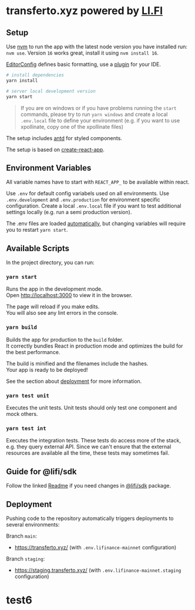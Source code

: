 # transferto.xyz powered by [LI.FI](https://li.fi)

## Setup

Use [nvm](https://github.com/nvm-sh/nvm) to run the app with the latest node version you have installed run: `nvm use`. Version `16` works great, install it using `nvm install 16`.

[EditorConfig](https://editorconfig.org/) defines basic formatting, use a [plugin](https://editorconfig.org/#download) for your IDE.

```sh
# install dependencies
yarn install

# server local development version
yarn start
```

> If you are on windows or if you have problems running the `start` commands, please try to run `yarn windows` and create a local `.env.local` file to define your environment (e.g. if you want to use xpollinate, copy one of the xpollinate files)

The setup includes [antd](https://ant.design/components/overview/) for styled components.

The setup is based on [create-react-app](https://create-react-app.dev/).


## Environment Variables

All variable names have to start with `REACT_APP_` to be available within react.

Use `.env` for default config variabels used on all environments.
Use `.env.development` and `.env.production` for environment specific configuration.
Create a local `.env.local` file if you want to test additional settings locally (e.g. run a semi production version).

The .env files are loaded [automatically](https://create-react-app.dev/docs/adding-custom-environment-variables/), but changing variables will require you to restart `yarn start`.


## Available Scripts

In the project directory, you can run:

### `yarn start`

Runs the app in the development mode.\
Open [http://localhost:3000](http://localhost:3000) to view it in the browser.

The page will reload if you make edits.\
You will also see any lint errors in the console.

### `yarn build`

Builds the app for production to the `build` folder.\
It correctly bundles React in production mode and optimizes the build for the best performance.

The build is minified and the filenames include the hashes.\
Your app is ready to be deployed!

See the section about [deployment](https://facebook.github.io/create-react-app/docs/deployment) for more information.

### `yarn test unit`

Executes the unit tests. Unit tests should only test one component and mock others.

### `yarn test int`

Executes the integration tests. These tests do access more of the stack, e.g. they query external API. Since we can't ensure that the external resources are available all the time, these tests may sometimes fail.


## Guide for @lifi/sdk

Follow the linked [Readme](https://github.com/lifinance/lifi-web/blob/develop/docs/sdk-guide.md) if you need changes in [@lifi/sdk](https://github.com/lifinance/sdk) package.


## Deployment

Pushing code to the repository automatically triggers deployments to several environments:

Branch `main`:
- https://transferto.xyz/ (with `.env.lifinance-mainnet` configuration)

Branch `staging`:
- https://staging.transferto.xyz/ (with `.env.lifinance-mainnet.staging` configuration)
# test6
